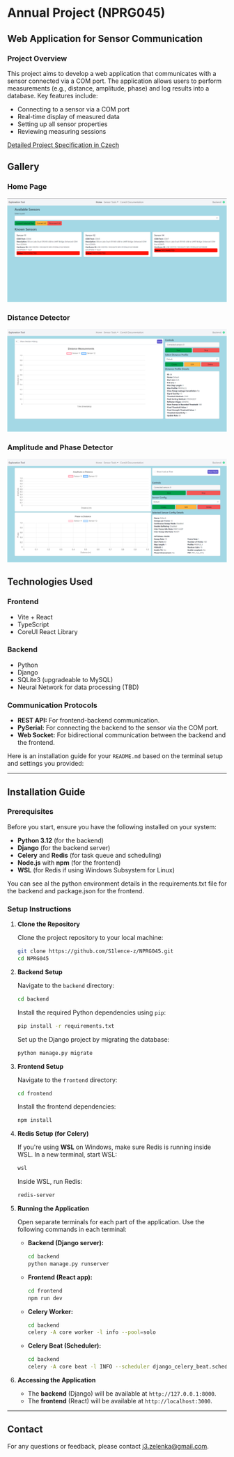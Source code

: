 # Annual Project (NPRG045)

## Web Application for Sensor Communication

### Project Overview

This project aims to develop a web application that communicates with a sensor connected via a COM port. The application allows users to perform measurements (e.g., distance, amplitude, phase) and log results into a database. Key features include:

-   Connecting to a sensor via a COM port
-   Real-time display of measured data
-   Setting up all sensor properties
-   Reviewing measuring sessions

[Detailed Project Specification in Czech](./docs/program_specification_cz.md)

## Gallery

### Home Page

![home_page](docs/static/home_screen.png)

### Distance Detector

![distance_detector](docs/static/distance_measuring.png)

### Amplitude and Phase Detector

![amp_phase_detector](docs/static/amp_phase_measuring.png)

## Technologies Used

### Frontend

-   Vite + React
-   TypeScript
-   CoreUI React Library

### Backend

-   Python
-   Django
-   SQLite3 (upgradeable to MySQL)
-   Neural Network for data processing (TBD)

### Communication Protocols

-   **REST API:** For frontend-backend communication.
-   **PySerial:** For connecting the backend to the sensor via the COM port.
-   **Web Socket:** For bidirectional communication between the backend and the frontend.

Here is an installation guide for your `README.md` based on the terminal setup and settings you provided:

---

## Installation Guide

### Prerequisites

Before you start, ensure you have the following installed on your system:

-   **Python 3.12** (for the backend)
-   **Django** (for the backend server)
-   **Celery** and **Redis** (for task queue and scheduling)
-   **Node.js** with **npm** (for the frontend)
-   **WSL** (for Redis if using Windows Subsystem for Linux)

You can see al the python environment details in the requirements.txt file for the backend and package.json for the frontend.

### Setup Instructions

1. **Clone the Repository**

    Clone the project repository to your local machine:

    ```bash
    git clone https://github.com/S1lence-z/NPRG045.git
    cd NPRG045
    ```

2. **Backend Setup**

    Navigate to the `backend` directory:

    ```bash
    cd backend
    ```

    Install the required Python dependencies using `pip`:

    ```bash
    pip install -r requirements.txt
    ```

    Set up the Django project by migrating the database:

    ```bash
    python manage.py migrate
    ```

3. **Frontend Setup**

    Navigate to the `frontend` directory:

    ```bash
    cd frontend
    ```

    Install the frontend dependencies:

    ```bash
    npm install
    ```

4. **Redis Setup (for Celery)**

    If you're using **WSL** on Windows, make sure Redis is running inside WSL. In a new terminal, start WSL:

    ```bash
    wsl
    ```

    Inside WSL, run Redis:

    ```bash
    redis-server
    ```

5. **Running the Application**

    Open separate terminals for each part of the application. Use the following commands in each terminal:

    - **Backend (Django server):**

        ```bash
        cd backend
        python manage.py runserver
        ```

    - **Frontend (React app):**

        ```bash
        cd frontend
        npm run dev
        ```

    - **Celery Worker:**

        ```bash
        cd backend
        celery -A core worker -l info --pool=solo
        ```

    - **Celery Beat (Scheduler):**

        ```bash
        cd backend
        celery -A core beat -l INFO --scheduler django_celery_beat.schedulers:DatabaseScheduler
        ```

6. **Accessing the Application**

    - The **backend** (Django) will be available at `http://127.0.0.1:8000`.
    - The **frontend** (React) will be available at `http://localhost:3000`.

---

## Contact

For any questions or feedback, please contact [j3.zelenka@gmail.com](mailto:j3.zelenka@gmail.com).
